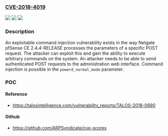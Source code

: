 ### [CVE-2018-4019](https://cve.mitre.org/cgi-bin/cvename.cgi?name=CVE-2018-4019)
![](https://img.shields.io/static/v1?label=Product&message=Netgate%20pfSense&color=blue)
![](https://img.shields.io/static/v1?label=Version&message=n%2Fa&color=blue)
![](https://img.shields.io/static/v1?label=Vulnerability&message=OS%20command%20injection&color=brighgreen)

### Description

An exploitable command injection vulnerability exists in the way Netgate pfSense CE 2.4.4-RELEASE processes the parameters of a specific POST request. The attacker can exploit this and gain the ability to execute arbitrary commands on the system. An attacker needs to be able to send authenticated POST requests to the administration web interface. Command injection is possible in the `powerd_normal_mode` parameter.

### POC

#### Reference
- https://talosintelligence.com/vulnerability_reports/TALOS-2018-0690

#### Github
- https://github.com/ARPSyndicate/cve-scores

